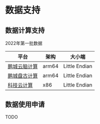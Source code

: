 # 数据支持

## 数据计算支持

2022年第一批数据

| 平台                                           | 架构  | 大小端        |
| ---------------------------------------------- | ----- | ------------- |
| [鹏城云脑计算](https://cloudbrain2.pcl.ac.cn/) | arm64 | Little Endian |
| [鹏城盘古计算](https://cloudbrain2.pcl.ac.cn/) | arm64 | Little Endian |
| [科技云计算](https://www.blsc.cn/)             | x86   | Little Endian |



## 数据使用申请

TODO